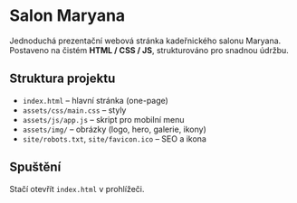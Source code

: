 # Salon Maryana

Jednoduchá prezentační webová stránka kadeřnického salonu Maryana.  
Postaveno na čistém **HTML / CSS / JS**, strukturováno pro snadnou údržbu.

## Struktura projektu
- `index.html` – hlavní stránka (one-page)
- `assets/css/main.css` – styly
- `assets/js/app.js` – skript pro mobilní menu
- `assets/img/` – obrázky (logo, hero, galerie, ikony)
- `site/robots.txt`, `site/favicon.ico` – SEO a ikona

## Spuštění
Stačí otevřít `index.html` v prohlížeči.
